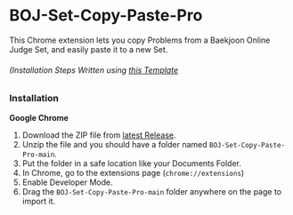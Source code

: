 # BOJ-Set-Copy-Paste-Pro
This Chrome extension lets you copy Problems from a Baekjoon Online Judge Set, and easily paste it to a new Set.

###### (Installation Steps Written using [this Template](https://github.com/iamadamdev/bypass-paywalls-chrome#installation-instructions) <br>
### Installation
**Google Chrome**
1. Download the ZIP file from [latest Release](https://github.com/Pentagon03/BOJ-Set-Copy-Paste-Pro/releases/tag/Chrome).
2. Unzip the file and you should have a folder named `BOJ-Set-Copy-Paste-Pro-main`.
3. Put the folder in a safe location like your Documents Folder.
4. In Chrome, go to the extensions page (`chrome://extensions`)
5. Enable Developer Mode.
6. Drag the `BOJ-Set-Copy-Paste-Pro-main` folder anywhere on the page to import it.
